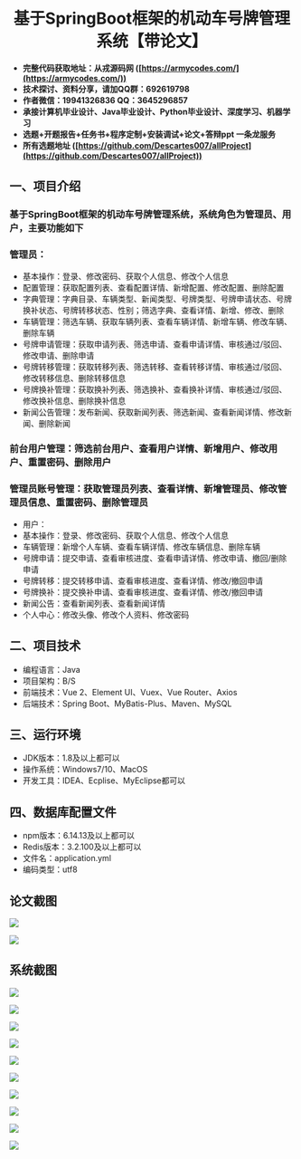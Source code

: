 <h1 align="center">基于SpringBoot框架的机动车号牌管理系统【带论文】</h1></p>

- <b>完整代码获取地址：从戎源码网 ([https://armycodes.com/](https://armycodes.com/))</b>
- <b>技术探讨、资料分享，请加QQ群：692619798</b>
- <b>作者微信：19941326836  QQ：3645296857</b>
- <b>承接计算机毕业设计、Java毕业设计、Python毕业设计、深度学习、机器学习</b>
- <b>选题+开题报告+任务书+程序定制+安装调试+论文+答辩ppt 一条龙服务</b>
- <b>所有选题地址 ([https://github.com/Descartes007/allProject](https://github.com/Descartes007/allProject)) </b>

## 一、项目介绍

### 基于SpringBoot框架的机动车号牌管理系统，系统角色为管理员、用户，主要功能如下
### 管理员：
- 基本操作：登录、修改密码、获取个人信息、修改个人信息
- 配置管理：获取配置列表、查看配置详情、新增配置、修改配置、删除配置
- 字典管理：字典目录、车辆类型、新闻类型、号牌类型、号牌申请状态、号牌换补状态、号牌转移状态、性别；筛选字典、查看详情、新增、修改、删除
- 车辆管理：筛选车辆、获取车辆列表、查看车辆详情、新增车辆、修改车辆、删除车辆
- 号牌申请管理：获取申请列表、筛选申请、查看申请详情、审核通过/驳回、修改申请、删除申请
- 号牌转移管理：获取转移列表、筛选转移、查看转移详情、审核通过/驳回、修改转移信息、删除转移信息
- 号牌换补管理：获取换补列表、筛选换补、查看换补详情、审核通过/驳回、修改换补信息、删除换补信息
- 新闻公告管理：发布新闻、获取新闻列表、筛选新闻、查看新闻详情、修改新闻、删除新闻
### 前台用户管理：筛选前台用户、查看用户详情、新增用户、修改用户、重置密码、删除用户
### 管理员账号管理：获取管理员列表、查看详情、新增管理员、修改管理员信息、重置密码、删除管理员
- 用户：
- 基本操作：登录、修改密码、获取个人信息、修改个人信息
- 车辆管理：新增个人车辆、查看车辆详情、修改车辆信息、删除车辆
- 号牌申请：提交申请、查看审核进度、查看申请详情、修改申请、撤回/删除申请
- 号牌转移：提交转移申请、查看审核进度、查看详情、修改/撤回申请
- 号牌换补：提交换补申请、查看审核进度、查看详情、修改/撤回申请
- 新闻公告：查看新闻列表、查看新闻详情
- 个人中心：修改头像、修改个人资料、修改密码

## 二、项目技术

- 编程语言：Java
- 项目架构：B/S
- 前端技术：Vue 2、Element UI、Vuex、Vue Router、Axios
- 后端技术：Spring Boot、MyBatis-Plus、Maven、MySQL


## 三、运行环境

- JDK版本：1.8及以上都可以
- 操作系统：Windows7/10、MacOS
- 开发工具：IDEA、Ecplise、MyEclipse都可以

## 四、数据库配置文件

- npm版本：6.14.13及以上都可以
- Redis版本：3.2.100及以上都可以
- 文件名：application.yml
- 编码类型：utf8

## 论文截图

![](screenshot/1.png)

![](screenshot/2.png)

## 系统截图

![](screenshot/3.png)

![](screenshot/4.png)

![](screenshot/5.png)

![](screenshot/6.png)

![](screenshot/7.png)

![](screenshot/8.png)

![](screenshot/9.png)

![](screenshot/10.png)

![](screenshot/11.png)

![](screenshot/12.png)